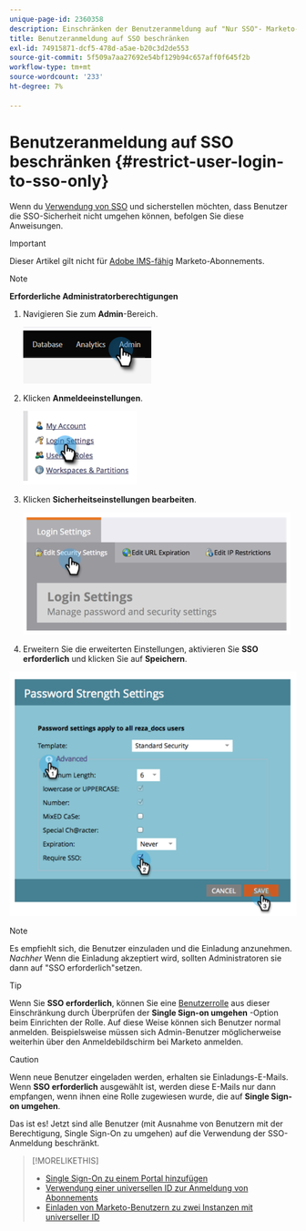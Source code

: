 ```yaml
---
unique-page-id: 2360358
description: Einschränken der Benutzeranmeldung auf "Nur SSO"- Marketo-Dokumente - Produktdokumentation
title: Benutzeranmeldung auf SSO beschränken
exl-id: 74915871-dcf5-478d-a5ae-b20c3d2de553
source-git-commit: 5f509a7aa27692e54bf129b94c657aff0f645f2b
workflow-type: tm+mt
source-wordcount: '233'
ht-degree: 7%

---
```


# Benutzeranmeldung auf SSO beschränken {#restrict-user-login-to-sso-only}

Wenn du [Verwendung von SSO](/help/marketo/product-docs/administration/additional-integrations/add-single-sign-on-to-a-portal.md) und sicherstellen möchten, dass Benutzer die SSO-Sicherheit nicht umgehen können, befolgen Sie diese Anweisungen.

>[!IMPORTANT]
>
>Dieser Artikel gilt nicht für [Adobe IMS-fähig](/help/marketo/product-docs/administration/marketo-with-adobe-identity/adobe-identity-management-overview.md) Marketo-Abonnements.

>[!NOTE]
>
>**Erforderliche Administratorberechtigungen**

1. Navigieren Sie zum **Admin**-Bereich.

   ![](assets/restrict-user-login-to-sso-only-1.png)

1. Klicken **Anmeldeeinstellungen**.

   ![](assets/restrict-user-login-to-sso-only-2.png)

1. Klicken **Sicherheitseinstellungen bearbeiten**.

   ![](assets/restrict-user-login-to-sso-only-3.png)

1. Erweitern Sie die erweiterten Einstellungen, aktivieren Sie **SSO erforderlich** und klicken Sie auf **Speichern**.

![](assets/restrict-user-login-to-sso-only-4.png)

>[!NOTE]
>
>Es empfiehlt sich, die Benutzer einzuladen und die Einladung anzunehmen. _Nachher_ Wenn die Einladung akzeptiert wird, sollten Administratoren sie dann auf &quot;SSO erforderlich&quot;setzen.

>[!TIP]
>
>Wenn Sie **SSO erforderlich**, können Sie eine [Benutzerrolle](/help/marketo/product-docs/administration/users-and-roles/create-delete-edit-and-change-a-user-role.md) aus dieser Einschränkung durch Überprüfen der **Single Sign-on umgehen** -Option beim Einrichten der Rolle. Auf diese Weise können sich Benutzer normal anmelden. Beispielsweise müssen sich Admin-Benutzer möglicherweise weiterhin über den Anmeldebildschirm bei Marketo anmelden.

>[!CAUTION]
>
>Wenn neue Benutzer eingeladen werden, erhalten sie Einladungs-E-Mails. Wenn **SSO erforderlich** ausgewählt ist, werden diese E-Mails nur dann empfangen, wenn ihnen eine Rolle zugewiesen wurde, die auf **Single Sign-on umgehen**.

Das ist es! Jetzt sind alle Benutzer (mit Ausnahme von Benutzern mit der Berechtigung, Single Sign-On zu umgehen) auf die Verwendung der SSO-Anmeldung beschränkt.

>[!MORELIKETHIS]
>
>* [Single Sign-On zu einem Portal hinzufügen](/help/marketo/product-docs/administration/additional-integrations/add-single-sign-on-to-a-portal.md)
>* [Verwendung einer universellen ID zur Anmeldung von Abonnements](/help/marketo/product-docs/administration/settings/using-a-universal-id-for-subscription-login.md)
>* [Einladen von Marketo-Benutzern zu zwei Instanzen mit universeller ID](https://nation.marketo.com/t5/Knowledgebase/Inviting-Marketo-Users-to-Two-Instances-with-Universal-ID-UID/ta-p/251122)

